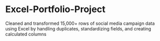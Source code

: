 # Excel-Portfolio-Project
Cleaned and transformed 15,000+ rows of social media campaign data using Excel by handling duplicates, standardizing fields, and creating calculated columns
